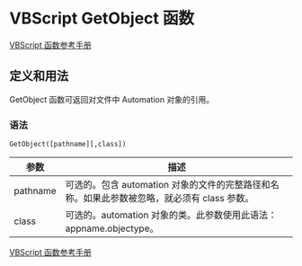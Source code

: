 # VBScript GetObject 函数

[VBScript 函数参考手册](/vbscript/vbscript_ref_functions.asp "VBScript 函数")

## 定义和用法

GetObject 函数可返回对文件中 Automation 对象的引用。

### 语法

```
GetObject([pathname][,class])
```

| 参数 | 描述 |
| --- | --- |
| pathname | 可选的。包含 automation 对象的文件的完整路径和名称。如果此参数被忽略，就必须有 class 参数。 |
| class | 可选的。automation 对象的类。此参数使用此语法：appname.objectype。 |

[VBScript 函数参考手册](/vbscript/vbscript_ref_functions.asp "VBScript 函数")

